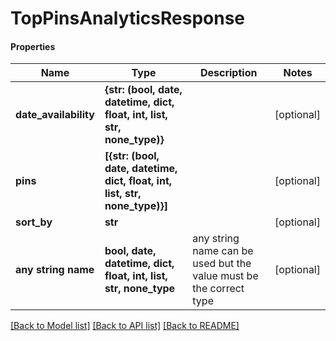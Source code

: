 # TopPinsAnalyticsResponse

#### Properties
Name | Type | Description | Notes
------------ | ------------- | ------------- | -------------
**date_availability** | **{str: (bool, date, datetime, dict, float, int, list, str, none_type)}** |  | [optional] 
**pins** | **[{str: (bool, date, datetime, dict, float, int, list, str, none_type)}]** |  | [optional] 
**sort_by** | **str** |  | [optional] 
**any string name** | **bool, date, datetime, dict, float, int, list, str, none_type** | any string name can be used but the value must be the correct type | [optional]

[[Back to Model list]](../README.md#documentation-for-models) [[Back to API list]](../README.md#documentation-for-api-endpoints) [[Back to README]](../README.md)

